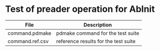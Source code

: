 # Test of preader operation for AbInit

| File                  | Description                                       |
| --------------------- | ------------------------------------------------- |
| command.pdmake	| pdmake command for the test suite |
| command.ref.csv	| reference results for the test suite |
